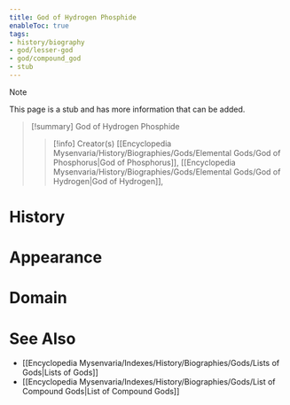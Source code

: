 ```yaml
---
title: God of Hydrogen Phosphide
enableToc: true
tags:
- history/biography
- god/lesser-god
- god/compound_god
- stub
---
```


> [!note]
> This page is a stub and has more information that can be added.

> [!summary] God of Hydrogen Phosphide
> > [!info] Creator(s)
> > [[Encyclopedia Mysenvaria/History/Biographies/Gods/Elemental Gods/God of Phosphorus|God of Phosphorus]], [[Encyclopedia Mysenvaria/History/Biographies/Gods/Elemental Gods/God of Hydrogen|God of Hydrogen]], 

# History

# Appearance

# Domain

# See Also
- [[Encyclopedia Mysenvaria/Indexes/History/Biographies/Gods/Lists of Gods|Lists of Gods]]
- [[Encyclopedia Mysenvaria/Indexes/History/Biographies/Gods/List of Compound Gods|List of Compound Gods]]